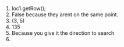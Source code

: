 1. loc1.getRow();
2. False because they arent on the same point.
3. (3, 5)
4. 135
5. Because you give it the direction to search
6. 